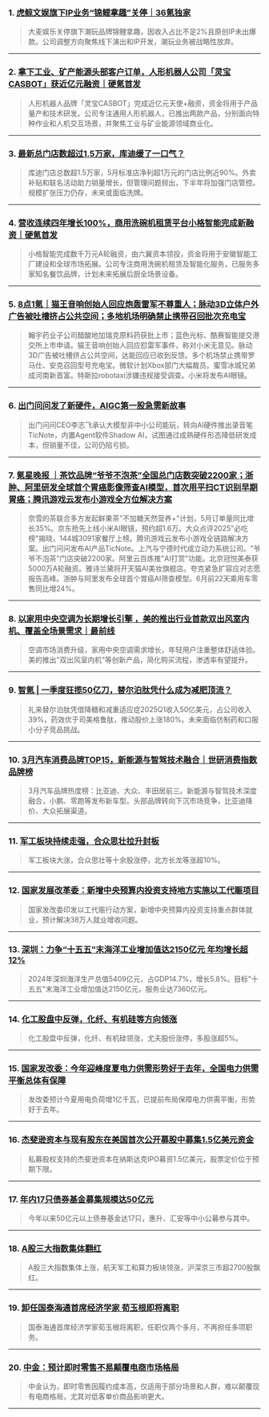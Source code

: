 ### 1. [虎鲸文娱旗下IP业务“锦鲤拿趣”关停｜36氪独家](https://36kr.com/p/3352666937406084?f=rss)

> 大麦娱乐关停旗下潮玩品牌锦鲤拿趣，因收入占比不足2%且原创IP未出爆款。公司调整方向聚焦线下演出和IP开发，潮玩业务被战略性放弃。

---


### 2. [拿下工业、矿产能源头部客户订单，人形机器人公司「灵宝CASBOT」获近亿元融资｜硬氪首发](https://36kr.com/p/3348658418310020?f=rss)

> 人形机器人品牌「灵宝CASBOT」完成近亿元天使+融资，资金将用于产品量产和技术研发。公司专注通用人形机器人，已推出两款产品，分别面向特种作业和人机交互场景，并聚焦工业与矿业能源领域商业化。

---


### 3. [最新总门店数超过1.5万家，库迪缓了一口气？](https://36kr.com/p/3351243013335942?f=rss)

> 库迪门店总数超1.5万家，5月标准店净利超1万元的门店比例近90%。外卖补贴和联名活动助力销量增长，但管理问题频出，下半年将加强门店管控。规模扩张压力仍存，未来或面临洗牌。

---


### 4. [营收连续四年增长100%，商用洗碗机租赁平台小格智能完成新融资｜硬氪首发](https://36kr.com/p/3352607799473032?f=rss)

> 小格智能完成数千万元A轮融资，由六翼资本领投，资金将用于安徽智能工厂建设和全球市场拓展。公司专注商用洗碗机租赁及智能化服务，已服务多家知名餐饮品牌，计划未来拓展后厨全场景设备。

---


### 5. [8点1氪｜猫王音响创始人回应炮轰雷军不尊重人；脉动3D立体户外广告被吐槽挤占公共空间；多地机场明确禁止携带召回批次充电宝](https://36kr.com/p/3352555087737734?f=rss)

> 翰宇药业子公司醋酸地加瑞克原料药获批上市；蓝色光标、酷赛智能提交港交所上市申请。猫王音响创始人回应怼雷军事件，称对小米无意见。脉动3D广告被吐槽挤占公共空间，达能回应已收到反馈。多个机场禁止携带罗马仕、安克召回型号充电宝。微软计划Xbox部门大幅裁员。蜜雪冰城兄弟成河南新首富。特斯拉robotaxi涉嫌违规接受调查。小米将发布AI眼镜。

---


### 6. [出门问问发了新硬件，AIGC第一股急需新故事](https://36kr.com/p/3351843209425801?f=rss)

> 出门问问CEO李志飞承认大模型非中小公司能玩，转向AI硬件推出录音笔TicNote，内置Agent软件Shadow AI，试图通过成熟硬件形态降低研发成本，但销量不佳，公司仍陷亏损。

---


### 7. [氪星晚报 ｜茶饮品牌“爷爷不泡茶”全国总门店数突破2200家；浙肿、阿里研发全球首个胃癌影像筛查AI模型，首次用平扫CT识别早期胃癌；腾讯游戏云发布小游戏全方位解决方案](https://36kr.com/p/3351780124029574?f=rss)

> 奈雪的茶联合多方发起鲜果茶"不加糖天然营养+"计划，5月订单量同比增长35%。京东抢先上线小米AI眼镜，预约超1.6万。大众点评2025"必吃榜"揭晓，144城3091家餐厅上榜。腾讯游戏云发布小游戏全链路解决方案。出门问问发布AI产品TicNote。上汽与宁德时代成立动力系统公司。"爷爷不泡茶"门店突破2200家。阿里云百炼推"AI打赏"功能。北京冠悦美泰获5000万A轮融资。雅诗兰黛将开天猫AI美妆旗舰店。夸克紧急扩容应对志愿报告高峰。浙肿与阿里发布全球首个胃癌AI筛查模型。6月前22天乘用车零售同比增24%。

---


### 8. [以家用中央空调为长期增长引擎 ，美的推出行业首款双出风室内机、覆盖全场景需求｜最前线](https://36kr.com/p/3351631610065541?f=rss)

> 空调市场消费升级，家用中央空调需求增长，年轻用户注重整体舒适体验。美的推出"双出风室内机"等创新产品，简化购买流程，渗透率有望提升。

---


### 9. [智氪 | 一季度狂揽50亿刀，替尔泊肽凭什么成为减肥顶流？](https://36kr.com/p/3351712536605571?f=rss)

> 礼来替尔泊肽凭借降糖和减重适应症2025Q1收入50亿美元，占公司收入39%，药效优于司美格鲁肽，推动股价上涨180%。未来面临仿制药和口服小分子竞品挑战。

---


### 10. [3月汽车消费品牌TOP15，新能源与智驾技术融合｜世研消费指数品牌榜](https://36kr.com/p/3351562462032516?f=rss)

> 3月汽车品牌热度榜：比亚迪、大众、丰田居前三。新能源与智驾技术深度融合，小鹏、零跑等发布新车型。头部品牌转向下沉市场竞争，比亚迪降价、大众拓展渠道。

---


### 11. [军工板块持续走强，合众思壮拉升封板](https://36kr.com/newsflashes/3352706099606146?f=rss)

> 军工板块大涨，合众思壮等十余股涨停，北方长龙等涨超10%。

---


### 12. [国家发展改革委：新增中央预算内投资支持地方实施以工代赈项目](https://36kr.com/newsflashes/3352700251796105?f=rss)

> 国家发改委印发以工代赈行动方案，新增中央预算内投资支持重点群体就业，预计解决38万人就业增收问题。

---


### 13. [深圳：力争“十五五”末海洋工业增加值达2150亿元 年均增长超12%](https://36kr.com/newsflashes/3352697172570760?f=rss)

> 2024年深圳海洋生产总值5409亿元，占GDP14.7%，增长5.8%。目标"十五五"末海洋工业增加值达2150亿元，服务业达7360亿元。

---


### 14. [化工股盘中反弹，化纤、有机硅等方向领涨](https://36kr.com/newsflashes/3352692528542344?f=rss)

> 化工股盘中反弹，化纤、有机硅领涨，尤夫股份涨停，多股涨超5%。

---


### 15. [国家发改委：今年迎峰度夏电力供需形势好于去年，全国电力供需平衡总体有保障](https://36kr.com/newsflashes/3352691760083842?f=rss)

> 发改委预计今夏用电负荷增1亿千瓦，已提前布局保障电力供需平衡，形势好于去年。

---


### 16. [杰斐逊资本与现有股东在美国首次公开募股中募集1.5亿美元资金](https://36kr.com/newsflashes/3352688856986499?f=rss)

> 私募股权支持的杰斐逊资本在纳斯达克IPO募资1.5亿美元，股票定价位于预期下限。

---


### 17. [年内17只债券基金募集规模达50亿元](https://36kr.com/newsflashes/3352683089736577?f=rss)

> 今年以来50亿元以上债券基金达17只，惠升、汇安等中小公募参与其中。

---


### 18. [A股三大指数集体翻红](https://36kr.com/newsflashes/3352675928781700?f=rss)

> A股三大指数集体上涨，航天军工和算力板块领涨，沪深京三市超2700股飘红。

---


### 19. [卸任国泰海通首席经济学家 荀玉根即将离职](https://36kr.com/newsflashes/3352674392306311?f=rss)

> 国泰海通首席经济学家荀玉根将离职，任职仅两个多月，不再担任多项职务。

---


### 20. [中金：预计即时零售不易颠覆电商市场格局](https://36kr.com/newsflashes/3352627261076352?f=rss)

> 中金认为，即时零售因履约成本高，仅适用于部分场景和人群，难以颠覆现有电商格局，尤其对低客单价商品影响更大。

---


